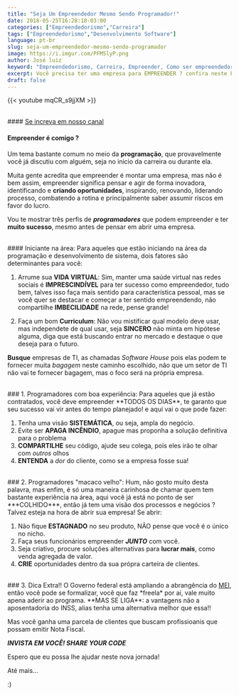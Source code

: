 ```yaml
---
title: "Seja Um Empreendedor Mesmo Sendo Programador!"
date: 2018-05-25T16:28:18-03:00
categories: ["Empreendedorismo","Carreira"]
tags: ["Empreendedorismo","Desenvolvimento Software"]
language: pt-br
slug: seja-um-empreendedor-mesmo-sendo-programador
image: https://i.imgur.com/PFM5lyP.png
author: José luiz
keyword: "Empreendedorismo, Carreira, Empreender, Como ser empreendedor"
excerpt: Você precisa ter uma empresa para EMPREENDER ? confira neste POST que você pode empreender antes mesmo do CNPJ.
draft: false
---
```



 {{< youtube mqCR_s9jjXM >}}

<br>
#### <a href="https://www.youtube.com/user/thetvisco?sub_confirmation=1" target="_blank">Se increva em nosso canal</a>
<br>

#### Empreender é comigo ?
Um tema bastante comum no meio da **programação**, que provavelmente você já discutiu com alguém, seja no inicio da carreira ou durante ela.

Muita gente acredita que empreender é montar uma empresa, mas não é bem assim, empreender significa pensar e agir de forma inovadora, identificando e **criando oportunidades**, inspirando, renovando, liderando processo, combatendo a rotina e principalmente saber assumir riscos em favor do lucro.

Vou te mostrar três perfis de ***programadores*** que podem empreender e ter **muito sucesso**, mesmo antes de pensar em abrir uma empresa.

<Br>
#### Iniciante na área: 
Para aqueles que estão iniciando na área da programação e desenvolvimento de sistema, dois fatores são determinantes para você:

1. Arrume sua **VIDA VIRTUAL**: Sim, manter uma saúde virtual nas redes sociais é **IMPRESCINDÍVEL** para ter sucesso como empreendedor, tudo bem, talves isso faça mais sentido para característica pessoal, mas se você quer 
se destacar e começar a ter sentido empreendendo, não compartilhe **IMBECILIDADE** na rede, pense grande!

2. Faça um bom **Curriculum**: Não vou mistificar qual modelo deve usar, mas independete de qual usar, seja **SINCERO** não minta em hipótese alguma, diga que está buscando entrar no mercado e destaque o que deseja para o futuro. 

**Busque** empresas de TI, as chamadas *Software House* pois elas podem te fornecer muita *bagagem* neste caminho escolhido, não que um setor de TI não vai te fornecer bagagem, mas o foco será na própria empresa.


<Br>
### 1. Programadores com boa experiência: 
Para aqueles que já estão contratados, você deve empreender **TODOS OS DIAS**, te garanto que seu sucesso vai vir antes do tempo planejado! e aqui vai o que pode fazer:

1. Tenha uma visão **SISTEMÁTICA**, ou seja, ampla do negócio.
2. Evite ser **APAGA INCÊNDIO**, apague mas proponha a solução definitiva para o problema
3. **COMPARTILHE** seu código, ajude seu colega, pois eles irão te olhar com *outros* olhos
4. **ENTENDA** a *dor* do cliente, como se a empresa fosse sua!

<Br>
### 2. Programadores "macaco velho": 
Hum, não gosto muito desta palavra, mas enfim, é só uma maneira carinhosa de chamar quem tem bastante experiência na área, aqui você já está no ponto de ser ***COLHIDO***, então já tem uma visão dos processos e negócios ? Talvez esteja na hora de abrir sua empresa! Se abrir:

1. Não fique **ESTAGNADO** no seu produto, NÃO pense que você é o único no nicho.
2. Faça seus funcionários empreender ***JUNTO*** com você.
3. Seja criativo, procure soluções alternativas para **lucrar mais**, como venda agregada de valor.
4. **CRIE** oportunidades dentro da sua própra carteira de clientes.

<Br>
### 3. Dica Extra!!
O Governo federal está ampliando a abrangência do <a href="http://www.portaldoempreendedor.gov.br/" target="_blank">MEI</a>, então você pode se formalizar, você que faz *freela* por ai, vale muito apena aderir ao
programa. **MAS SE LIGA**: a vantagens não a aposentadoria do INSS, alias tenha uma alternativa melhor que essa!!

Mas você ganha uma parcela de clientes que buscam profissioanis que possam emitir Nota Fiscal.

***INVISTA EM VOCÊ! SHARE YOUR CODE***

Espero que eu possa lhe ajudar neste nova jornada!

Até mais...

:)